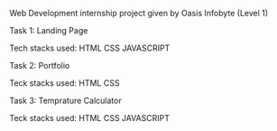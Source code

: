 Web Development internship project given by Oasis Infobyte (Level 1)

Task 1: Landing Page

Tech stacks used: HTML CSS JAVASCRIPT

Task 2: Portfolio

Teck stacks used: HTML CSS

Task 3: Temprature Calculator

Teck stacks used: HTML CSS JAVASCRIPT
